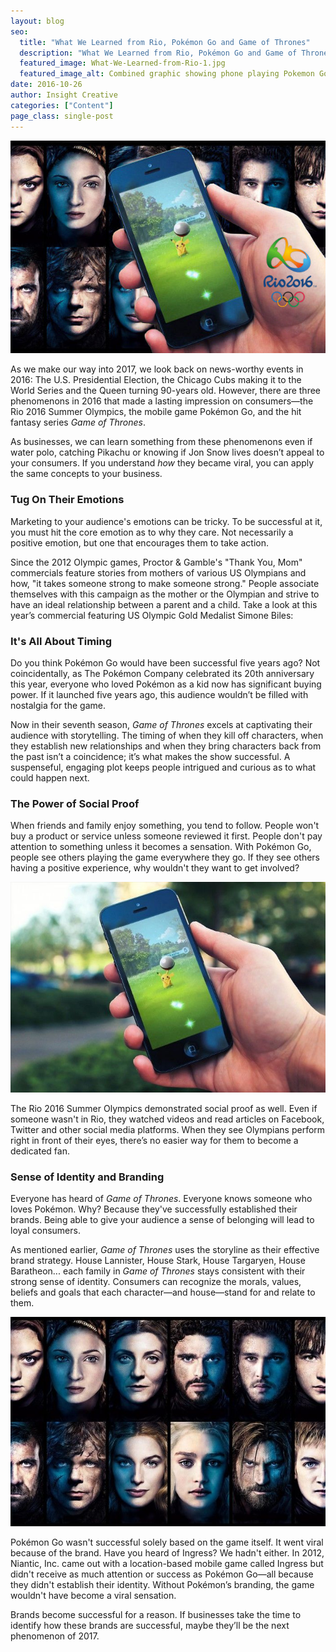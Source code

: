 ```yaml
---
layout: blog
seo:
  title: "What We Learned from Rio, Pokémon Go and Game of Thrones"
  description: "What We Learned from Rio, Pokémon Go and Game of Thrones"
  featured_image: What-We-Learned-from-Rio-1.jpg
  featured_image_alt: Combined graphic showing phone playing Pokemon Go, Game of Thrones, and Rio 2016 logo
date: 2016-10-26
author: Insight Creative
categories: ["Content"]
page_class: single-post
---
```


![Combined graphic showing phone playing Pokemon Go, Game of Thrones, and Rio 2016 logo](What-We-Learned-from-Rio-1.jpg)

As we make our way into 2017, we look back on news-worthy events in 2016: The U.S. Presidential Election, the Chicago Cubs making it to the World Series and the Queen turning 90-years old. However, there are three phenomenons in 2016 that made a lasting impression on consumers—the Rio 2016 Summer Olympics, the mobile game Pokémon Go, and the hit fantasy series _Game of Thrones_.

As businesses, we can learn something from these phenomenons even if water polo, catching Pikachu or knowing if Jon Snow lives doesn’t appeal to your consumers. If you understand _how_ they became viral, you can apply the same concepts to your business.

### Tug On Their Emotions

Marketing to your audience's emotions can be tricky. To be successful at it, you must hit the core emotion as to why they care. Not necessarily a positive emotion, but one that encourages them to take action.

Since the 2012 Olympic games, Proctor & Gamble's "Thank You, Mom" commercials feature stories from mothers of various US Olympians and how, "it takes someone strong to make someone strong." People associate themselves with this campaign as the mother or the Olympian and strive to have an ideal relationship between a parent and a child. Take a look at this year’s commercial featuring US Olympic Gold Medalist Simone Biles:

### It's All About Timing

Do you think Pokémon Go would have been successful five years ago? Not coincidentally, as The Pokémon Company celebrated its 20th anniversary this year, everyone who loved Pokémon as a kid now has significant buying power. If it launched five years ago, this audience wouldn’t be filled with nostalgia for the game.

Now in their seventh season, _Game of Thrones_ excels at captivating their audience with storytelling. The timing of when they kill off characters, when they establish new relationships and when they bring characters back from the past isn’t a coincidence; it’s what makes the show successful. A suspenseful, engaging plot keeps people intrigued and curious as to what could happen next.

### The Power of Social Proof

When friends and family enjoy something, you tend to follow. People won't buy a product or service unless someone reviewed it first. People don't pay attention to something unless it becomes a sensation. With Pokémon Go, people see others playing the game everywhere they go. If they see others having a positive experience, why wouldn't they want to get involved?

<a href="http://www.elitemgtservices.com/pokemon-go-already-popular-tinder-twitter/" target="_blank" rel="noopener noreferrer">![Phone with Pokemon Go open on screen](What-We-Learned-from-Rio-2.jpg)</a>

The Rio 2016 Summer Olympics demonstrated social proof as well. Even if someone wasn't in Rio, they watched videos and read articles on Facebook, Twitter and other social media platforms. When they see Olympians perform right in front of their eyes, there’s no easier way for them to become a dedicated fan.

### Sense of Identity and Branding

Everyone has heard of _Game of Thrones_. Everyone knows someone who loves Pokémon. Why? Because they've successfully established their brands. Being able to give your audience a sense of belonging will lead to loyal consumers.

As mentioned earlier, _Game of Thrones_ uses the storyline as their effective brand strategy. House Lannister, House Stark, House Targaryen, House Baratheon... each family in _Game of Thrones_ stays consistent with their strong sense of identity. Consumers can recognize the morals, values, beliefs and goals that each character—and house—stand for and relate to them.

<a href="http://www.gamespot.com/gallery/game-of-thrones-season-6-character-catch-up-where-/2900-623/" target="_blank" rel="noopener noreferrer">![Game of Thrones characters](What-We-Learned-from-Rio-3.jpg)</a>

Pokémon Go wasn't successful solely based on the game itself. It went viral because of the brand. Have you heard of Ingress? We hadn't either. In 2012, Niantic, Inc. came out with a location-based mobile game called Ingress but didn't receive as much attention or success as Pokémon Go—all because they didn't establish their identity. Without Pokémon’s branding, the game wouldn't have become a viral sensation.

Brands become successful for a reason. If businesses take the time to identify how these brands are successful, maybe they’ll be the next phenomenon of 2017.
